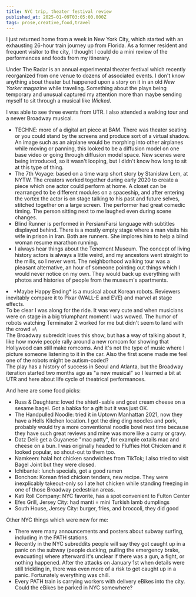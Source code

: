 ```yaml
---
title: NYC trip, theater festival review
published_at: 2025-01-09T03:05:00.000Z
tags: prose,creative,food,travel
---
```


I just returned home from a week in New York City, which started with an exhausting 26-hour train journey up from Florida. As a former resident and frequent visitor to the city, I thought I could do a mini review of the performances and foods from my itinerary.

Under The Radar is an annual experimental theater festival which recently reorganized from one venue to dozens of associated events. I don't know anything about theater but happened upon a story on it in an old *New Yorker* magazine while traveling. Something about the plays being temporary and unusual captured my attention more than maybe sending myself to sit through a musical like *Wicked*.

I was able to see three events from UTR. I also attended a walking tour and a newer Broadway musical.

- TECHNE: more of a digital art piece at BAM. There was theater seating or you could stand by the screens and produce sort of a virtual shadow. An image such as an airplane would be morphing into other airplanes while moving or panning, this looked to be a diffusion model on one base video or going through diffusion model space. New scenes were being introduced, so it wasn't looping, but I didn't know how long to sit at this type of thing.
- The 7th Voyage: based on a time warp short story by Stanisław Lem, at NYTW. The creators worked together during early 2020 to create a piece which one actor could perform at home. A closet can be rearranged to be different modules on a spaceship, and after entering the vortex the actor is on stage talking to his past and future selves, stitched together on a large screen. The performer had great comedic timing. The person sitting next to me laughed even during scene changes.
- Blind Runner is performed in Persian/Farsi language with subtitles displayed behind. There is a mostly empty stage where a man visits his wife in prison in Iran. Both are runners. She implores him to help a blind woman resume marathon running.
- I always hear things about the Tenement Museum. The concept of living history actors is always a little weird, and my ancestors went straight to the mills, so I never went. The neighborhood walking tour was a pleasant alternative, an hour of someone pointing out things which I would never notice on my own. They would back up everything with photos and histories of people from the museum's apartments.
<li>
*Maybe Happy Ending* is a musical about Korean robots. Reviewers inevitably compare it to Pixar (WALL-E and EVE) and marvel at stage effects.<br/>
To be clear I was along for the ride. It was very cute and when musicians were on stage in a big triumphant moment I was wowed. The humor of robots watching Terminator 2 worked for me but didn't seem to land with the crowd =\<br/>
The Broadway subreddit loves this show, but has a way of talking about it, like how movie people rally around a new romcom for showing that Hollywood can still make romcoms. And it's not the type of music where I picture someone listening to it in the car. Also the first scene made me feel one of the robots might be autism-coded?<br/>
The play has a history of success in Seoul and Atlanta, but the Broadway iteration started two months ago as "a new musical" so I learned a bit at UTR and here about life cycle of theatrical performances.
</li>

And here are some food picks:

- Russ & Daughters: loved the shtetl - sable and goat cream cheese on a sesame bagel. Got a babka for a gift but  it was just OK.
- The Handpulled Noodle: tried it in Uptown Manhattan 2021, now they have a Hells Kitchen location. I got the ding ding noodles and pork, probably would try a more conventional noodle bowl next time because they have such great reviews and mine was more like a curry or gravy.
- Datz Deli: get a Guyanese "mac patty", for example oxtails mac and cheese on a bun. I was originally headed to Fluffies Hot Chicken and it looked popular, so shout-out to them too.
- Namkeen: halal hot chicken sandwiches from TikTok; I also tried to visit Bagel Joint but they were closed.
- Ichibantei: lunch specials, got a good ramen
- Bonchon: Korean fried chicken tenders, new recipe. They were inexplicably takeout-only so I ate hot chicken while standing freezing in one of those Broadway pedestrian areas.
- Kati Roll Company: NYC favorite, has a spot convenient to Fulton Center
- Efes Grill, Jersey City: had manti = mini Turkish lamb dumplings
- South House, Jersey City: burger, fries, and broccoli, they did good

Other NYC things which were new for me:

- There were many announcements and posters about subway surfing, including in the PATH stations.
- Recently in the NYC subreddits people will say they got caught up in a panic on the subway (people ducking, pulling the emergency brake, evacuating) where afterward it's unclear if there was  a gun, a fight, or nothing happened. After the attacks on January 1st when details were still trickling in, there was even more of a risk to get caught up in a panic. Fortunately everything was chill.
- Every PATH train is carrying workers with delivery eBikes into the city. Could the eBikes be parked in NYC somewhere?

<br/>
<br/>
<br/>
